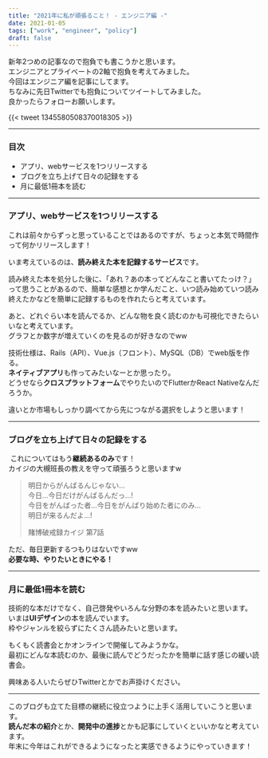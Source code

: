 ```yaml
---
title: "2021年に私が頑張ること！ - エンジニア編 -"
date: 2021-01-05
tags: ["work", "engineer", "policy"]
draft: false
---
```


新年2つめの記事なので抱負でも書こうかと思います。  
エンジニアとプライベートの2軸で抱負を考えてみました。  
​
今回はエンジニア編を記事にしてます。  
​
ちなみに先日Twitterでも抱負についてツイートしてみました。  
良かったらフォローお願いします。  

{{< tweet 1345580508370018305 >}}

---

### 目次

- アプリ、webサービスを1つリリースする
- ブログを立ち上げて日々の記録をする
- 月に最低1冊本を読む

---

### アプリ、webサービスを1つリリースする

これは前々からずっと思っていることではあるのですが、ちょっと本気で時間作って何かリリースします！  

いま考えているのは、**読み終えた本を記録するサービス**です。  

​
読み終えた本を処分した後に、「あれ？あの本ってどんなこと書いてたっけ？」って思うことがあるので、簡単な感想とか学んだこと、いつ読み始めていつ読み終えたかなどを簡単に記録するものを作れたらと考えています。  

あと、どれぐらい本を読んでるか、どんな物を良く読むのかも可視化できたらいいなと考えています。  
グラフとか数字が増えていくのを見るのが好きなのでww  

技術仕様は、Rails（API）、Vue.js（フロント）、MySQL（DB）でweb版を作る。  
**ネイティブアプリ**も作ってみたいなーとか思ったり。  
どうせなら**クロスプラットフォーム**でやりたいのでFlutterかReact Nativeなんだろうか。  

違いとか市場もしっかり調べてから先につながる選択をしようと思います！  

---

### ブログを立ち上げて日々の記録をする

​
これについてはもう**継続あるのみ**です！  
カイジの大槻班長の教えを守って頑張ろうと思いますw  

> 明日からがんばるんじゃない...  
> 今日...今日だけがんばるんだっ...!  
> 今日をがんばった者...今日をがんばり始めた者にのみ...  
> 明日が来るんだよ...!  
>
> 賭博破戒録カイジ 第7話

ただ、毎日更新するつもりはないですww  
**必要な時、やりたいときにやる！**  

---

### 月に最低1冊本を読む

技術的な本だけでなく、自己啓発やいろんな分野の本を読みたいと思います。  
いまは**UIデザイン**の本を読んでいます。  
枠やジャンルを絞らずにたくさん読みたいと思います。  

もくもく読書会とかオンラインで開催してみようかな。  
最初にどんな本読むのか、最後に読んでどうだったかを簡単に話す感じの緩い読書会。  

興味ある人いたらぜひTwitterとかでお声掛けください。

---
​
このブログも立てた目標の継続に役立つように上手く活用していこうと思います。  
**読んだ本の紹介**とか、**開発中の進捗**とかも記事にしていくといいかなと考えています。  
​
年末に今年はこれができるようになったと実感できるようにやっていきます！
